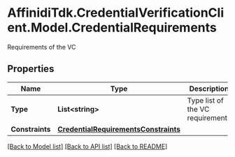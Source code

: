 # AffinidiTdk.CredentialVerificationClient.Model.CredentialRequirements
Requirements of the VC

## Properties

Name | Type | Description | Notes
------------ | ------------- | ------------- | -------------
**Type** | **List&lt;string&gt;** | Type list of the VC requirements | 
**Constraints** | [**CredentialRequirementsConstraints**](CredentialRequirementsConstraints.md) |  | [optional] 

[[Back to Model list]](../README.md#documentation-for-models) [[Back to API list]](../README.md#documentation-for-api-endpoints) [[Back to README]](../README.md)

